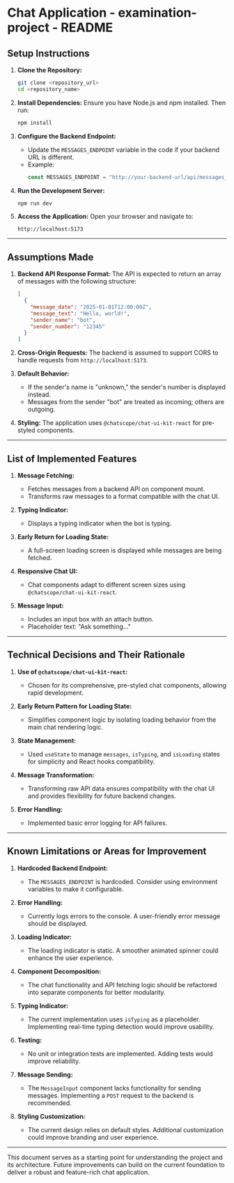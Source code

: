 # Chat Application - examination-project - README

## Setup Instructions

1. **Clone the Repository:**

   ```bash
   git clone <repository_url>
   cd <repository_name>
   ```

2. **Install Dependencies:**
   Ensure you have Node.js and npm installed. Then run:

   ```bash
   npm install
   ```

3. **Configure the Backend Endpoint:**

   - Update the `MESSAGES_ENDPOINT` variable in the code if your backend URL is different.
   - Example:
     ```js
     const MESSAGES_ENDPOINT = "http://your-backend-url/api/messages_json";
     ```

4. **Run the Development Server:**

   ```bash
   npm run dev
   ```

5. **Access the Application:**
   Open your browser and navigate to:
   ```
   http://localhost:5173
   ```

---

## Assumptions Made

1. **Backend API Response Format:**
   The API is expected to return an array of messages with the following structure:

   ```json
   [
     {
       "message_date": "2025-01-01T12:00:00Z",
       "message_text": "Hello, world!",
       "sender_name": "bot",
       "sender_number": "12345"
     }
   ]
   ```

2. **Cross-Origin Requests:**
   The backend is assumed to support CORS to handle requests from `http://localhost:5173`.

3. **Default Behavior:**

   - If the sender's name is "unknown," the sender's number is displayed instead.
   - Messages from the sender "bot" are treated as incoming; others are outgoing.

4. **Styling:**
   The application uses `@chatscope/chat-ui-kit-react` for pre-styled components.

---

## List of Implemented Features

1. **Message Fetching:**

   - Fetches messages from a backend API on component mount.
   - Transforms raw messages to a format compatible with the chat UI.

2. **Typing Indicator:**

   - Displays a typing indicator when the bot is typing.

3. **Early Return for Loading State:**

   - A full-screen loading screen is displayed while messages are being fetched.

4. **Responsive Chat UI:**

   - Chat components adapt to different screen sizes using `@chatscope/chat-ui-kit-react`.

5. **Message Input:**
   - Includes an input box with an attach button.
   - Placeholder text: "Ask something..."

---

## Technical Decisions and Their Rationale

1. **Use of `@chatscope/chat-ui-kit-react`:**

   - Chosen for its comprehensive, pre-styled chat components, allowing rapid development.

2. **Early Return Pattern for Loading State:**

   - Simplifies component logic by isolating loading behavior from the main chat rendering logic.

3. **State Management:**

   - Used `useState` to manage `messages`, `isTyping`, and `isLoading` states for simplicity and React hooks compatibility.

4. **Message Transformation:**

   - Transforming raw API data ensures compatibility with the chat UI and provides flexibility for future backend changes.

5. **Error Handling:**
   - Implemented basic error logging for API failures.

---

## Known Limitations or Areas for Improvement

1. **Hardcoded Backend Endpoint:**

   - The `MESSAGES_ENDPOINT` is hardcoded. Consider using environment variables to make it configurable.

2. **Error Handling:**

   - Currently logs errors to the console. A user-friendly error message should be displayed.

3. **Loading Indicator:**

   - The loading indicator is static. A smoother animated spinner could enhance the user experience.

4. **Component Decomposition:**

   - The chat functionality and API fetching logic should be refactored into separate components for better modularity.

5. **Typing Indicator:**

   - The current implementation uses `isTyping` as a placeholder. Implementing real-time typing detection would improve usability.

6. **Testing:**

   - No unit or integration tests are implemented. Adding tests would improve reliability.

7. **Message Sending:**

   - The `MessageInput` component lacks functionality for sending messages. Implementing a `POST` request to the backend is recommended.

8. **Styling Customization:**
   - The current design relies on default styles. Additional customization could improve branding and user experience.

---

This document serves as a starting point for understanding the project and its architecture. Future improvements can build on the current foundation to deliver a robust and feature-rich chat application.
